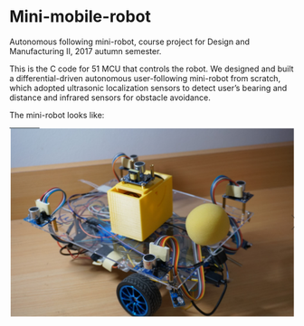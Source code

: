 # Mini-mobile-robot
Autonomous following mini-robot, course project for Design and Manufacturing II, 2017 autumn semester.

This is the C code for 51 MCU that controls the robot. We designed and built a differential-driven autonomous user-following mini-robot from scratch, which adopted ultrasonic localization sensors to detect user’s bearing and distance and infrared sensors for obstacle avoidance.

The mini-robot looks like:

![image](https://github.com/yunke-l/Mini-mobile-robot/blob/main/img1.png)
